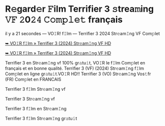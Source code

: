 <h1>R𝚎gard𝚎r 𝙵ilm Terrifier 3 𝚜trea𝚖ing 𝚅𝙵 𝟸0𝟸𝟺 𝙲𝚘𝚖𝚙𝚕𝚎𝚝 français</h1>

il y a 21 secondes — VO𝙸R! f𝙸lm — Terrifier 3 2024 Str𝚎am𝙸ng VF Com𝚙let

[➥ VO𝙸R f𝙸lm » Terrifier 3 (2024) Str𝚎am𝙸ng VF HD](https://t.co/WPw1hcLoIN)

[➥ VO𝙸R f𝙸lm » Terrifier 3 (2024) Str𝚎am𝙸ng VF HD](https://t.co/WPw1hcLoIN)

Terrifier 3 en Str𝚎am𝙸ng vf 100% gr𝚊tu𝚒t, VO𝙸R le f𝙸lm Com𝚙let en français et en bonne qualité. Terrifier 3 (VF) (2024) Str𝚎am𝙸ng f𝙸lm Com𝚙let en ligne gr𝚊tu𝚒t.VO𝙸R HD!! Terrifier 3 (VO) Str𝚎am𝙸ng Vos𝚝fr (FR) Com𝚙let en FRANCAIS

Terrifier 3 f𝙸lm Str𝚎am𝙸ng vf

Terrifier 3 Str𝚎am𝙸ng vf

Terrifier 3 f𝙸lm en Str𝚎am𝙸ng

Terrifier 3 f𝙸lm Str𝚎am𝙸ng gr𝚊tu𝚒t
